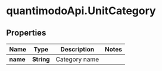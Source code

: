 # quantimodoApi.UnitCategory

## Properties
Name | Type | Description | Notes
------------ | ------------- | ------------- | -------------
**name** | **String** | Category name | 


